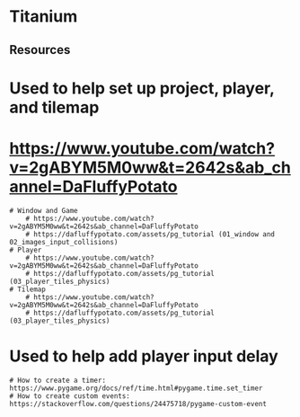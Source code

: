 # Titanium

## Resources

# Used to help set up project, player, and tilemap
  # https://www.youtube.com/watch?v=2gABYM5M0ww&t=2642s&ab_channel=DaFluffyPotato
    # Window and Game
        # https://www.youtube.com/watch?v=2gABYM5M0ww&t=2642s&ab_channel=DaFluffyPotato
        # https://dafluffypotato.com/assets/pg_tutorial (01_window and 02_images_input_collisions)
    # Player
        # https://www.youtube.com/watch?v=2gABYM5M0ww&t=2642s&ab_channel=DaFluffyPotato
        # https://dafluffypotato.com/assets/pg_tutorial (03_player_tiles_physics)
    # Tilemap
        # https://www.youtube.com/watch?v=2gABYM5M0ww&t=2642s&ab_channel=DaFluffyPotato
        # https://dafluffypotato.com/assets/pg_tutorial (03_player_tiles_physics)

# Used to help add player input delay
    # How to create a timer: https://www.pygame.org/docs/ref/time.html#pygame.time.set_timer
    # How to create custom events: https://stackoverflow.com/questions/24475718/pygame-custom-event